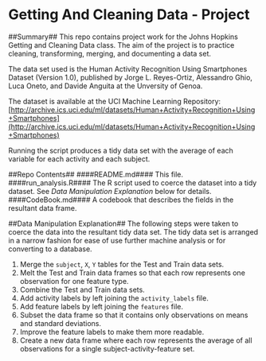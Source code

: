 Getting And Cleaning Data - Project
===================================

##Summary##
This repo contains project work for the Johns Hopkins Getting and Cleaning Data class. The aim of the project is to practice cleaning, transforming, merging, and documenting a data set.

The data set used is the Human Activity Recognition Using Smartphones Dataset (Version 1.0), published by Jorge L. Reyes-Ortiz, Alessandro Ghio, Luca Oneto, and Davide Anguita at the Unversity of Genoa.

The dataset is available at the UCI Machine Learning Repository:
[http://archive.ics.uci.edu/ml/datasets/Human+Activity+Recognition+Using+Smartphones](http://archive.ics.uci.edu/ml/datasets/Human+Activity+Recognition+Using+Smartphones)

Running the script produces a tidy data set with the average of each variable for each activity and each subject.

##Repo Contents##
####README.md####
This file.
####run_analysis.R####
The R script used to coerce the dataset into a tidy dataset. See *Data Manipulation Explanation* below for details.
####CodeBook.md####
A codebook that describes the fields in the resultant data frame.

##Data Manipulation Explanation##
The following steps were taken to coerce the data into the resultant tidy data set. The tidy data set is arranged in a narrow fashion for ease of use further machine analysis or for converting to a database.

1. Merge the `subject`, `X`, `Y` tables for the Test and Train data sets.
2. Melt the Test and Train data frames so that each row represents one observation for one feature type.
3. Combine the Test and Train data sets.
4. Add activity labels by left joining the `activity_labels` file.
5. Add feature labels by left joining the `features` file.
6. Subset the data frame so that it contains only observations on means and standard deviations.
7. Improve the feature labels to make them more readable.
8. Create a new data frame where each row represents the average of all observations for a single subject-activity-feature set.